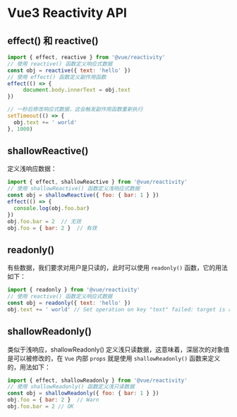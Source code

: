 # Vue3 Reactivity API


## effect() 和 reactive()

```js
import { effect, reactive } from '@vue/reactivity'
// 使用 reactive() 函数定义响应式数据
const obj = reactive({ text: 'hello' })
// 使用 effect() 函数定义副作用函数
effect(() => {
     document.body.innerText = obj.text
})

// 一秒后修改响应式数据，这会触发副作用函数重新执行
setTimeout(() => {
  obj.text += ' world'
}, 1000)
```

## shallowReactive()
定义浅响应数据：
```javascript
import { effect, shallowReactive } from '@vue/reactivity'
// 使用 shallowReactive() 函数定义浅响应式数据
const obj = shallowReactive({ foo: { bar: 1 } })
effect(() => {
  console.log(obj.foo.bar)
})
obj.foo.bar = 2  // 无效
obj.foo = { bar: 2 }  // 有效
```

## readonly()
有些数据，我们要求对用户是只读的，此时可以使用 `readonly()` 函数，它的用法如下：
```javascript
import { readonly } from '@vue/reactivity'
// 使用 reactive() 函数定义响应式数据
const obj = readonly({ text: 'hello' })
obj.text += ' world' // Set operation on key "text" failed: target is readonly.
```

## shallowReadonly()
类似于浅响应，shallowReadonly() 定义浅只读数据，这意味着，深层次的对象值是可以被修改的，在 `Vue` 内部 `props` 就是使用 `shallowReadonly()` 函数来定义的，用法如下：
```javascript
import { effect, shallowReadonly } from '@vue/reactivity'
// 使用 shallowReadonly() 函数定义浅只读数据
const obj = shallowReadonly({ foo: { bar: 1 } })
obj.foo = { bar: 2 }  // Warn
obj.foo.bar = 2 // OK
```